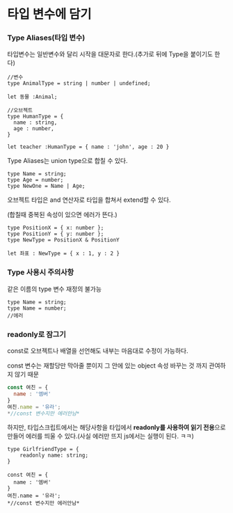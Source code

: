 # 타입 변수에 담기

### **Type Aliases(타입 변수)**

타입변수는 일반변수와 달리 시작을 대문자로 한다.(추가로 뒤에 Type을 붙이기도 한다)

```tsx
//변수
type AnimalType = string | number | undefined;

let 동물 :Animal;

//오브젝트
type HumanType = {
  name : string,
  age : number,
}

let teacher :HumanType = { name : 'john', age : 20 }
```

Type Aliases는 union type으로 합칠 수 있다.

```tsx
type Name = string;
type Age = number;
type NewOne = Name | Age;
```

오브젝트 타입은 and 연산자로 타입을 합쳐서 extend할 수 있다.

(합칠때 중복된 속성이 있으면 에러가 뜬다.)

```tsx
type PositionX = { x: number };
type PositionY = { y: number };
type NewType = PositionX & PositionY

let 좌표 : NewType = { x : 1, y : 2 }
```

### **Type 사용시 주의사항**

같은 이름의 type 변수 재정의 불가능

```tsx
type Name = string;
type Name = number;
//에러
```

### **readonly로 잠그기**

const로 오브젝트나 배열을 선언해도 내부는 마음대로 수정이 가능하다.

const 변수는 재할당만 막아줄 뿐이지 그 안에 있는 object 속성 바꾸는 것 까지 관여하지 않기 때문

```jsx
const 여친 = {
  name : '엠버'
}
여친.name = '유라';
*//const 변수지만 에러안남*
```

하지만, 타입스크립트에서는 해당사항을 타입에서 **readonly를 사용하여 읽기 전용**으로 만들어 에러를 띄울 수 있다.(사실 에러만 뜨지 js에서는 실행이 된다. ㅋㅋ)

```tsx
type GirlfriendType = {
	readonly name: string;
}

const 여친 = {
  name : '엠버'
}
여친.name = '유라';
*//const 변수지만 에러안남*
```